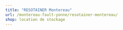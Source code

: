 ```yaml
---
title: "RESOTAINER Montereau"
url: /montereau-fault-yonne/resotainer-montereau/
shop: location de stockage
---
```

